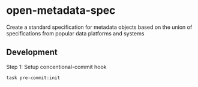 # open-metadata-spec
Create a standard specification for metadata objects based on the union of specifications from popular data platforms and systems

## Development

Step 1: Setup concentional-commit hook
```bash
task pre-commit:init
```
